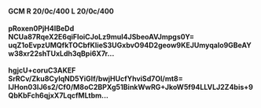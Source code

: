 #### GCM R 20/0c/400 L 20/0c/400
**pRoxen0PjH4IBeDd**<br/>**NCUa87RqeX2E6qiFIoiCJoLz9mul4JSbeoAVJmpgs0Y=**<br/>**uqZ1oEvpzUMQfkTOCbfKIieS3UGxbvO94D2geow9KEJUmyqalo9GBeAYw38xr22shTUxLdh3qBpi6X7r...**<br/><br/>
**hgjcU+coruC3AKEF**<br/>**SrRCv/Zku8CylqND5YiGIf/bwjHUcfYhviSd7Ol/mt8=**<br/>**lJHon03IJ6s2/Cf0/M8oC2BPXg51BinkWwRG+JkoW5f94LLVLJ2Z4bis+9QbKbFch6qjxX7LqcfMLtbm...**